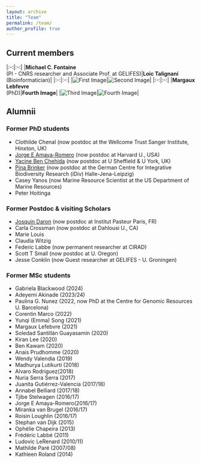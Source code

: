 ```yaml
---
layout: archive
title: "Team"
permalink: /team/
author_profile: true
---
```


## Current members
  
|:-:|:-:|
|**Michael C. Fontaine** <br> (PI - CNRS researcher and Associate Prof. at GELIFES)|**Loic Talignani** <br> (Bioinformatician)|
|:-:|:-:|
|![First Image]()|![Second Image]()|
|:-:|:-:|
|**Margaux Lebfevre** <br> (PhD)|**Fourth Image**|
|![Third Image]()|![Fourth Image]()|

## Alumnii
### Former PhD students
- Clothilde Chenal (now postdoc at the Wellcome Trust Sanger Institute, Hinxton, UK)  
- [Jorge E Amaya-Romero](https://www.hsph.harvard.edu/profile/jorge-amaya-romero/) (now postdoc at Harvard U., USA)  
- [Yacine Ben Chehida](https://nadeau-lab.sites.sheffield.ac.uk/people) (now postdoc at U Sheffield & U York, UK)
- [Pina Brinker](https://www.zoologie.uni-halle.de/allgemeine_zoologie/staff/p_brinker/) (now postdoc at the German Centre for Integrative Biodiversity Research (iDiv) Halle-Jena-Leipzig)
- Casey Yanos (now Marine Resource Scientist at the US Department of Marine Resources)
- Peter Hoitinga


### Former Postdoc & visiting Scholars
- [Josquin Daron](https://research.pasteur.fr/fr/member/josquin-daron/) (now postdoc at Institut Pasteur Paris, FR)
- Carla Crossman (now postdoc at Dahlousi U., CA)
- Marie Louis
- Claudia Witzig 
- Federic Labbe (now permanent researcher at CIRAD)
- Scott T Small (now postdoc at U. Oregon)
- Jesse Conklin (now Guest researcher at GELIFES - U. Groningen)

### Former MSc students
- Gabriela Blackwood (2024)
- Adeyemi Akinade (2023/24)
- Paulina G. Nunez (2022, now PhD at the Centre for Genomic Resources U. Barcelona)
- Corentin Marco (2022)
- Yunqi (Emma) Song (2021)
- Margaux Lefebvre (2021)
- Soledad Santillán Guayasamín (2020)
- Kiran Lee (2020)
- Ben Kawam (2020)
- Anais Prudhomme (2020)
- Wendy Valendia (2019)
- Madhurya Lutikurti (2018)
- Alvaro Rodriguez(2018)
- Nuria Serra Serra (2017)
- Juanita Gutiérrez-Valencia (2017/18)
- Annabel Belliard (2017/18)
- Tjibe Stelwagen (2016/17)
- Jorge E Amaya-Romero(2016/17)
- Miranka van Brugel (2016/17)
- Roisin Loughlin (2016/17)
- Stephan van Dijk (2015)
- Ophélie Chapeira (2013)
- Frédéric Labbé (2011)
- Ludovic LeRenard (2010/11)
- Mathilde Paré (2007/08)
- Kathleen Roland (2014) 
